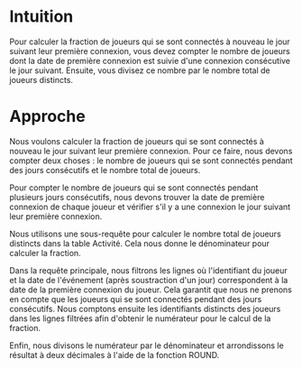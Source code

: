 # Intuition


Pour calculer la fraction de joueurs qui se sont connectés à nouveau le jour suivant leur première connexion, vous devez compter le nombre de joueurs dont la date de première connexion est suivie d'une connexion consécutive le jour suivant. Ensuite, vous divisez ce nombre par le nombre total de joueurs distincts.

# Approche

Nous voulons calculer la fraction de joueurs qui se sont connectés à nouveau le jour suivant leur première connexion. Pour ce faire, nous devons compter deux choses : le nombre de joueurs qui se sont connectés pendant des jours consécutifs et le nombre total de joueurs.

Pour compter le nombre de joueurs qui se sont connectés pendant plusieurs jours consécutifs, nous devons trouver la date de première connexion de chaque joueur et vérifier s'il y a une connexion le jour suivant leur première connexion.

Nous utilisons une sous-requête pour calculer le nombre total de joueurs distincts dans la table Activité. Cela nous donne le dénominateur pour calculer la fraction.

Dans la requête principale, nous filtrons les lignes où l'identifiant du joueur et la date de l'événement (après soustraction d'un jour) correspondent à la date de la première connexion du joueur. Cela garantit que nous ne prenons en compte que les joueurs qui se sont connectés pendant des jours consécutifs.
Nous comptons ensuite les identifiants distincts des joueurs dans les lignes filtrées afin d'obtenir le numérateur pour le calcul de la fraction.

Enfin, nous divisons le numérateur par le dénominateur et arrondissons le résultat à deux décimales à l'aide de la fonction ROUND.
